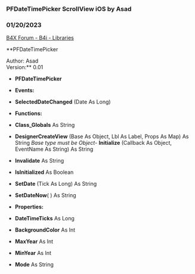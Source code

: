 ### PFDateTimePicker ScrollView iOS by Asad
### 01/20/2023
[B4X Forum - B4i - Libraries](https://www.b4x.com/android/forum/threads/145588/)

**PFDateTimePicker  
  
Author: Asad  
Version:** 0.01  

- **PFDateTimePicker**

- **Events:**

- **SelectedDateChanged** (Date As Long)

- **Functions:**

- **Class\_Globals** As String
- **DesignerCreateView** (Base As Object, Lbl As Label, Props As Map) As String
*Base type must be Object*- **Initialize** (Callback As Object, EventName As String) As String
- **Invalidate** As String
- **IsInitialized** As Boolean
- **SetDate** (Tick As Long) As String
- **SetDateNow**( ) As String

- **Properties:**

- **DateTimeTicks** As Long
- **BackgroundColor** As Int
- **MaxYear**  As Int
- **MinYear**  As Int
- **Mode** As String